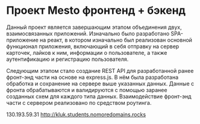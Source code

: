 # Проект Mesto фронтенд + бэкенд

Данный проект является завершающим этапом объединения двух, взаимосвязанных приложений. Изначально было разработано SPA-приложение на реакт, в котором изначально был реализован основной функционал приложения, включающий в себя отправку на сервер карточек, лайков к ним, информации о пользователе, а также аутентификацию и регистрацию пользователя.

Следующим этапом стало создание REST API для разработанной ранее фронт-энд части на основе на express.js. В нём была разработана обработка и сохранение на сервере выше указанных данных. Данные с фронта обрабатываются и валидируются с помощью заранее созданных схем для каждого типа данных. Взаимодействие фронт-энд части с сервером реализовано по средством роутинга.


130.193.59.31
http://kluk.students.nomoredomains.rocks